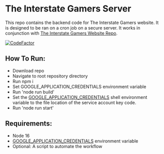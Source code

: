 # The Interstate Gamers Server
This repo contains the backend code for The Interstate Gamers website. It is designed to be ran on a cron job on a secure server. It works in conjunction with [The Interstate Gamers Website Repo](https://github.com/kdevcse/interstategamers).

[![CodeFactor](https://www.codefactor.io/repository/github/kdevcse/interstategamers-backend/badge/main)](https://www.codefactor.io/repository/github/kdevcse/interstategamers-backend/overview/main)

## How To Run:
- Download repo
- Navigate to root repository directory
- Run npm i
- Set GOOGLE_APPLICATION_CREDENTIALS environment variable
- Run 'node run build'
- Set the [GOOGLE_APPLICATION_CREDENTIALS](https://firebase.google.com/docs/admin/setup#linux-or-macos) shell environment variable to the file location of the service account key code.
- Run 'node run start'

## Requirements:
- Node 16
- [GOOGLE_APPLICATION_CREDENTIALS](https://firebase.google.com/docs/admin/setup#linux-or-macos) environment variable
- Optional: A script to automate the workflow
